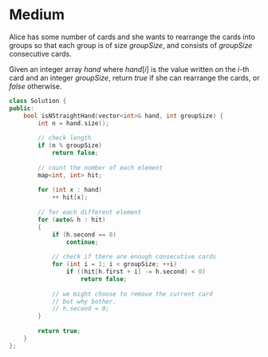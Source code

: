 # Medium

Alice has some number of cards and she wants to rearrange the cards into groups so that each group is of size $groupSize$, and consists of $groupSize$ consecutive cards.

Given an integer array $hand$ where $hand[i]$ is the value written on the $i$-th card and an integer $groupSize$, return $true$ if she can rearrange the cards, or $false$ otherwise.

```cpp
class Solution {
public:
    bool isNStraightHand(vector<int>& hand, int groupSize) {
        int n = hand.size();
        
        // check length
        if (n % groupSize)
            return false;
        
        // count the number of each element
        map<int, int> hit;
        
        for (int x : hand)
            ++ hit[x];
        
        // for each different element
        for (auto& h : hit)
        {
            if (h.second == 0)
                continue;
            
            // check if there are enough consecutive cards
            for (int i = 1; i < groupSize; ++i)
                if ((hit[h.first + i] -= h.second) < 0)
                    return false;
            
            // we might choose to remove the current card
            // but why bother.
            // h.second = 0;
        }
        
        return true;
    }
};
```
